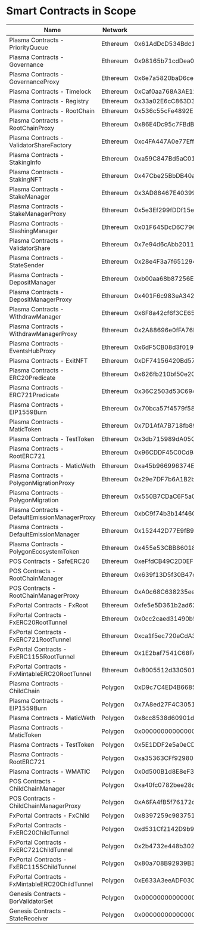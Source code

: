 # Smart Contracts in Scope

| Name                                            | Network  | Address                                    | GitHub                                     |
| ----------------------------------------------- | -------- | ------------------------------------------ | ------------------------------------------ |
| Plasma Contracts - PriorityQueue                       | Ethereum | 0x61AdDcD534Bdc1721c91740Cf711dBEcE936053e | https://github.com/0xPolygon/security |
| Plasma Contracts - Governance                          | Ethereum | 0x98165b71cdDea047C0A49413350C40571195fd07 | https://github.com/0xPolygon/security |
| Plasma Contracts - GovernanceProxy                     | Ethereum | 0x6e7a5820baD6cebA8Ef5ea69c0C92EbbDAc9CE48 | https://github.com/0xPolygon/security |
| Plasma Contracts - Timelock                            | Ethereum | 0xCaf0aa768A3AE1297DF20072419Db8Bb8b5C8cEf | https://github.com/0xPolygon/security |
| Plasma Contracts - Registry                            | Ethereum | 0x33a02E6cC863D393d6Bf231B697b82F6e499cA71 | https://github.com/0xPolygon/security |
| Plasma Contracts - RootChain                           | Ethereum | 0x536c55cFe4892E581806e10b38dFE8083551bd03 | https://github.com/0xPolygon/security |
| Plasma Contracts - RootChainProxy                      | Ethereum | 0x86E4Dc95c7FBdBf52e33D563BbDB00823894C287 | https://github.com/0xPolygon/security |
| Plasma Contracts - ValidatorShareFactory               | Ethereum | 0xc4FA447A0e77Eff9717b09C057B40570813bb642 | https://github.com/0xPolygon/security |
| Plasma Contracts - StakingInfo                         | Ethereum | 0xa59C847Bd5aC0172Ff4FE912C5d29E5A71A7512B | https://github.com/0xPolygon/security |
| Plasma Contracts - StakingNFT                          | Ethereum | 0x47Cbe25BbDB40a774cC37E1dA92d10C2C7Ec897F | https://github.com/0xPolygon/security |
| Plasma Contracts - StakeManager                        | Ethereum | 0x3AD88467E40399dc6Ae10427f8B0842348d9076c | https://github.com/0xPolygon/security |
| Plasma Contracts - StakeManagerProxy                   | Ethereum | 0x5e3Ef299fDDf15eAa0432E6e66473ace8c13D908 | https://github.com/0xPolygon/security |
| Plasma Contracts - SlashingManager                     | Ethereum | 0x01F645DcD6C796F6BC6C982159B32fAaaebdC96A | https://github.com/0xPolygon/security |
| Plasma Contracts - ValidatorShare                      | Ethereum | 0x7e94d6cAbb20114b22a088d828772645f68CC67B | https://github.com/0xPolygon/security |
| Plasma Contracts - StateSender                         | Ethereum | 0x28e4F3a7f651294B9564800b2D01f35189A5bFbE | https://github.com/0xPolygon/security |
| Plasma Contracts - DepositManager                      | Ethereum | 0xb00aa68b87256E2F22058fB2Ba3246EEc54A44fc | https://github.com/0xPolygon/security |
| Plasma Contracts - DepositManagerProxy                 | Ethereum | 0x401F6c983eA34274ec46f84D70b31C151321188b | https://github.com/0xPolygon/security |
| Plasma Contracts - WithdrawManager                     | Ethereum | 0x6F8a42cf6f3CE657B66A9d5849f1251dE7a35168 | https://github.com/0xPolygon/security |
| Plasma Contracts - WithdrawManagerProxy                | Ethereum | 0x2A88696e0fFA76bAA1338F2C74497cC013495922 | https://github.com/0xPolygon/security |
| Plasma Contracts - EventsHubProxy                      | Ethereum | 0x6dF5CB08d3f0193C768C8A01f42ac4424DC5086b | https://github.com/0xPolygon/security |
| Plasma Contracts - ExitNFT                             | Ethereum | 0xDF74156420Bd57ab387B195ed81EcA36F9fABAca | https://github.com/0xPolygon/security |
| Plasma Contracts - ERC20Predicate                      | Ethereum | 0x626fb210bf50e201ED62cA2705c16DE2a53DC966 | https://github.com/0xPolygon/security |
| Plasma Contracts - ERC721Predicate                     | Ethereum | 0x36C2503d53C6948331144b85D1e74a3B96731d1b | https://github.com/0xPolygon/security |
| Plasma Contracts - EIP1559Burn                         | Ethereum | 0x70bca57f4579f58670ab2d18ef16e02c17553c38 | https://github.com/0xPolygon/security |
| Plasma Contracts - MaticToken                          | Ethereum | 0x7D1AfA7B718fb893dB30A3aBc0Cfc608AaCfeBB0 | https://github.com/0xPolygon/security |
| Plasma Contracts - TestToken                           | Ethereum | 0x3db715989dA05C1D17441683B5b41d4510512722 | https://github.com/0xPolygon/security |
| Plasma Contracts - RootERC721                          | Ethereum | 0x96CDDF45C0Cd9a59876A2a29029d7c54f6e54AD3 | https://github.com/0xPolygon/security |
| Plasma Contracts - MaticWeth                           | Ethereum | 0xa45b966996374E9e65ab991C6FE4Bfce3a56DDe8 | https://github.com/0xPolygon/security |
| Plasma Contracts - PolygonMigrationProxy               | Ethereum | 0x29e7DF7b6A1B2b07b731457f499E1696c60E2C4e | https://github.com/0xPolygon/security |
| Plasma Contracts - PolygonMigration                    | Ethereum | 0x550B7CDaC6F5a0d9e840505c3Df74aC045530446 | https://github.com/0xPolygon/security |
| Plasma Contracts - DefaultEmissionManagerProxy         | Ethereum | 0xbC9f74b3b14f460a6c47dCdDFd17411cBc7b6c53 | https://github.com/0xPolygon/security |
| Plasma Contracts - DefaultEmissionManager              | Ethereum | 0x152442D77E9fB9C210953d583Cbb2da88027fCB9 | https://github.com/0xPolygon/security |
| Plasma Contracts - PolygonEcosystemToken               | Ethereum | 0x455e53CBB86018Ac2B8092FdCd39d8444aFFC3F6 | https://github.com/0xPolygon/security |
| POS Contracts - SafeERC20                       | Ethereum | 0xeFfdCB49C2D0EF813764B709Ca3c6fe71f230E3e | https://github.com/0xPolygon/security |
| POS Contracts - RootChainManager                | Ethereum | 0x639f13D5f30B47c792b6851238c05D0b623C77DE | https://github.com/0xPolygon/security |
| POS Contracts - RootChainManagerProxy           | Ethereum | 0xA0c68C638235ee32657e8f720a23ceC1bFc77C77 | https://github.com/0xPolygon/security |
| FxPortal Contracts - FxRoot                     | Ethereum | 0xfe5e5D361b2ad62c541bAb87C45a0B9B018389a2 | https://github.com/0xPolygon/security |
| FxPortal Contracts - FxERC20RootTunnel          | Ethereum | 0x0cc2caed31490b546c741bd93dbba8ab387f7f2c | https://github.com/0xPolygon/security |
| FxPortal Contracts - FxERC721RootTunnel         | Ethereum | 0xca1f5ec720eCdA31bE3d80BD3ef4686cBb07eb4D | https://github.com/0xPolygon/security |
| FxPortal Contracts - FxERC1155RootTunnel        | Ethereum | 0x1E2baf7541C68FAfd0560FB87D2eAb0c4E51589d | https://github.com/0xPolygon/security |
| FxPortal Contracts - FxMintableERC20RootTunnel  | Ethereum | 0xB005512d330501d93b12Aa4A8FF30bE8858769dE | https://github.com/0xPolygon/security |
| Plasma Contracts - ChildChain                          | Polygon  | 0xD9c7C4ED4B66858301D0cb28Cc88bf655Fe34861 | https://github.com/0xPolygon/security |
| Plasma Contracts - EIP1559Burn                         | Polygon  | 0x7A8ed27F4C30512326878652d20fC85727401854 | https://github.com/0xPolygon/security |
| Plasma Contracts - MaticWeth                           | Polygon  | 0x8cc8538d60901d19692F5ba22684732Bc28F54A3 | https://github.com/0xPolygon/security |
| Plasma Contracts - MaticToken                          | Polygon  | 0x0000000000000000000000000000000000001010 | https://github.com/0xPolygon/security |
| Plasma Contracts - TestToken                           | Polygon  | 0x5E1DDF2e5a0eCDD923692d4b4429d8603825A8C6 | https://github.com/0xPolygon/security |
| Plasma Contracts - RootERC721                          | Polygon  | 0xa35363CFf92980F8268299D0132D5f45834A9527 | https://github.com/0xPolygon/security |
| Plasma Contracts - WMATIC                              | Polygon  | 0x0d500B1d8E8eF31E21C99d1Db9A6444d3ADf1270 | https://github.com/0xPolygon/security |
| POS Contracts - ChildChainManager               | Polygon  | 0xa40fc0782bee28dd2cf8cb4ac2ecdb05c537f1b5 | https://github.com/0xPolygon/security |
| POS Contracts - ChildChainManagerProxy          | Polygon  | 0xA6FA4fB5f76172d178d61B04b0ecd319C5d1C0aa | https://github.com/0xPolygon/security |
| FxPortal Contracts - FxChild                    | Polygon  | 0x8397259c983751DAf40400790063935a11afa28a | https://github.com/0xPolygon/security |
| FxPortal Contracts - FxERC20ChildTunnel         | Polygon  | 0xd531Cf2142D9b9Dc8b077dF3c4E93B46E7Cf879a | https://github.com/0xPolygon/security |
| FxPortal Contracts - FxERC721ChildTunnel        | Polygon  | 0x2b4732e448b3023131a7b25046b3A5EF50CfCf71 | https://github.com/0xPolygon/security |
| FxPortal Contracts - FxERC1155ChildTunnel       | Polygon  | 0x80a708B92939B373e86eF8e8cfc9e05EfE2f5e49 | https://github.com/0xPolygon/security |
| FxPortal Contracts - FxMintableERC20ChildTunnel | Polygon  | 0xE633A3eeADF030Edf6ABB6Ebbf792679a475C042 | https://github.com/0xPolygon/security |
| Genesis Contracts - BorValidatorSet             | Polygon  | 0x0000000000000000000000000000000000001000 | https://github.com/0xPolygon/security |
| Genesis Contracts - StateReceiver               | Polygon  | 0x0000000000000000000000000000000000001001 | https://github.com/0xPolygon/security |
